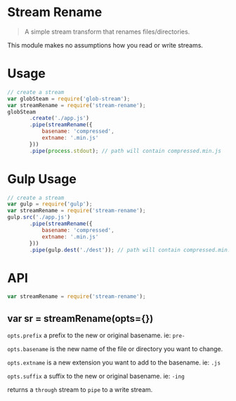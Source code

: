 Stream Rename
=============

> A simple stream transform that renames files/directories.

This module makes no assumptions how you read or write streams.


Usage
=====
```js
// create a stream
var globSteam = require('glob-stream');
var streamRename = require('stream-rename');
globSteam
       .create('./app.js')
       .pipe(streamRename({
           basename: 'compressed',
           extname: '.min.js'
       }))
       .pipe(process.stdout); // path will contain compressed.min.js
```

Gulp Usage
==========
```js
// create a stream
var gulp = require('gulp');
var streamRename = require('stream-rename');
gulp.src('./app.js')
       .pipe(streamRename({
           basename: 'compressed',
           extname: '.min.js'
       }))
       .pipe(gulp.dest('./dest')); // path will contain compressed.min.js
```

API
===

```js
var streamRename = require('stream-rename');
```

var sr = streamRename(opts={})
------

`opts.prefix` a prefix to the new or original basename. ie: `pre-`

`opts.basename` is the new name of the file or directory you want to change.

`opts.extname` is a new extension you want to add to the basename. ie: `.js`

`opts.suffix` a suffix to the new or original basename. ie: `-ing`

returns a `through` stream to `pipe` to a write stream.
